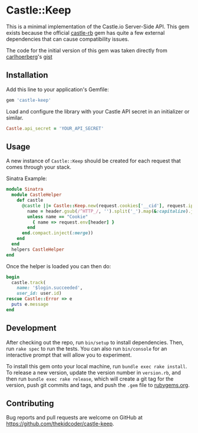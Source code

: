 # Castle::Keep

This is a minimal implementation of the Castle.io Server-Side API.
This gem exists because the official [castle-rb](https://github.com/castle/castle-ruby) gem has quite a few external dependencies that can cause compatibility issues.

The code for the initial version of this gem was taken directly from [carlhoerberg](https://github.com/carlhoerberg)'s [gist](https://gist.github.com/carlhoerberg/d5537dd3990c7e3042942f587801b9cd)

## Installation

Add this line to your application's Gemfile:

```ruby
gem 'castle-keep'
```

Load and configure the library with your Castle API secret in an initializer or similar.

```ruby
Castle.api_secret = 'YOUR_API_SECRET'
```

## Usage

A new instance of `Castle::Keep` should be created for each request that comes through your stack.

Sinatra Example:
```ruby
module Sinatra
  module CastleHelper
    def castle
      @castle ||= Castle::Keep.new(request.cookies['__cid'], request.ip, request.env.keys.grep(/^HTTP_/).map do |header|
        name = header.gsub(/^HTTP_/, '').split('_').map(&:capitalize).join('-')
        unless name == "Cookie"
          { name => request.env[header] }
        end
      end.compact.inject(:merge))
    end
  end
  helpers CastleHelper
end
```

Once the helper is loaded you can then do:
```ruby
begin
  castle.track(
    name: '$login.succeeded',
    user_id: user.id)
rescue Castle::Error => e
  puts e.message
end
```

## Development

After checking out the repo, run `bin/setup` to install dependencies. Then, run `rake spec` to run the tests. You can also run `bin/console` for an interactive prompt that will allow you to experiment.

To install this gem onto your local machine, run `bundle exec rake install`. To release a new version, update the version number in `version.rb`, and then run `bundle exec rake release`, which will create a git tag for the version, push git commits and tags, and push the `.gem` file to [rubygems.org](https://rubygems.org).

## Contributing

Bug reports and pull requests are welcome on GitHub at https://github.com/thekidcoder/castle-keep.
